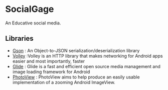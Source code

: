 # SocialGage
  An Educative social media.

## Libraries
*   [Gson](https://github.com/google/gson) : An Object-to-JSON serialization/deserialization library
*   [Volley](https://developer.android.com/training/volley) :Volley is an HTTP library that makes networking for Android apps easier and most importantly, faster
*   [Glide](https://github.com/bumptech/glide) : Glide is a fast and efficient open source media management and image loading framework for Android
*   [PhotoView](https://github.com/Baseflow/PhotoView) : PhotoView aims to help produce an easily usable implementation of a zooming Android ImageView.


